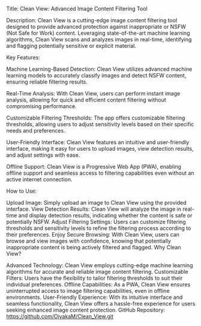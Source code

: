 Title: Clean View: Advanced Image Content Filtering Tool

Description: Clean View is a cutting-edge image content filtering tool designed to provide advanced protection against inappropriate or NSFW (Not Safe for Work) content. Leveraging state-of-the-art machine learning algorithms, Clean View scans and analyzes images in real-time, identifying and flagging potentially sensitive or explicit material.

Key Features:

Machine Learning-Based Detection: Clean View utilizes advanced machine learning models to accurately classify images and detect NSFW content, ensuring reliable filtering results.

Real-Time Analysis: With Clean View, users can perform instant image analysis, allowing for quick and efficient content filtering without compromising performance.

Customizable Filtering Thresholds: The app offers customizable filtering thresholds, allowing users to adjust sensitivity levels based on their specific needs and preferences.

User-Friendly Interface: Clean View features an intuitive and user-friendly interface, making it easy for users to upload images, view detection results, and adjust settings with ease.

Offline Support: Clean View is a Progressive Web App (PWA), enabling offline support and seamless access to filtering capabilities even without an active internet connection.

How to Use:

Upload Image: Simply upload an image to Clean View using the provided interface. View Detection Results: Clean View will analyze the image in real-time and display detection results, indicating whether the content is safe or potentially NSFW. Adjust Filtering Settings: Users can customize filtering thresholds and sensitivity levels to refine the filtering process according to their preferences. Enjoy Secure Browsing: With Clean View, users can browse and view images with confidence, knowing that potentially inappropriate content is being actively filtered and flagged. Why Clean View?

Advanced Technology: Clean View employs cutting-edge machine learning algorithms for accurate and reliable image content filtering. Customizable Filters: Users have the flexibility to tailor filtering thresholds to suit their individual preferences. Offline Capabilities: As a PWA, Clean View ensures uninterrupted access to image filtering capabilities, even in offline environments. User-Friendly Experience: With its intuitive interface and seamless functionality, Clean View offers a hassle-free experience for users seeking enhanced image content protection. GitHub Repository: https://github.com/OiyakaM/Clean_View.git